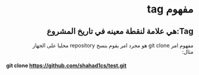 # <div dir =rtl>مفهوم tag</div>
## <div dir=rtl>Tag:هي علامة لنقطة معينه في تاريخ المشروع  </div>
 
<div dir=rtl>مفهوم امر git clone
هو مجرد امر يقوم بنسخ repository محليا على الجهاز  </div>
<div dir=rtl> مثال: </div>

####  git clone https://github.com/shahad1cs/test.git